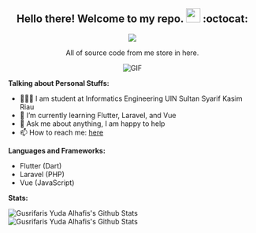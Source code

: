 <h2 align="center">Hello there! Welcome to my repo. <img src="https://github.com/TheDudeThatCode/TheDudeThatCode/blob/master/Assets/Hi.gif" width="29px"> :octocat:</h2>
<div align="center"> 
 
<a href="https://hits.seeyoufarm.com"><img src="https://hits.seeyoufarm.com/api/count/incr/badge.svg?url=https%3A%2F%2Fgithub.com%2FGusrifarisYudaAlhafis&count_bg=%2379C83D&title_bg=%23555555&icon=github.svg&icon_color=%23E7E7E7&title=hits&edge_flat=false"/></a>

</div>
<p align="center">All of source code from me store in here.</p>

<p align="center">
<img align="middle" alt="GIF" src="https://media.giphy.com/media/836HiJc7pgzy8iNXCn/giphy.gif" />
</p>


**Talking about Personal Stuffs:**

- 👨🏻‍💻 I am student at Informatics Engineering UIN Sultan Syarif Kasim Riau
- 🌱 I’m currently learning Flutter, Laravel, and Vue
- 💬 Ask me about anything, I am happy to help
- 📫 How to reach me: [here](https://biolinky.co/afis)


**Languages and Frameworks:**  

- Flutter (Dart)
- Laravel (PHP)
- Vue (JavaScript)

**Stats:**  

![Gusrifaris Yuda Alhafis's Github Stats](https://github-readme-stats.anuraghazra1.vercel.app/api?username=GusrifarisYudaAlhafis&show_icons=true&count_private=true&include_all_commits=true&theme=algolia)
![Gusrifaris Yuda Alhafis's Github Stats](https://github-readme-stats.anuraghazra1.vercel.app/api/top-langs/?username=GusrifarisYudaAlhafis&layout=compact&theme=algolia)
